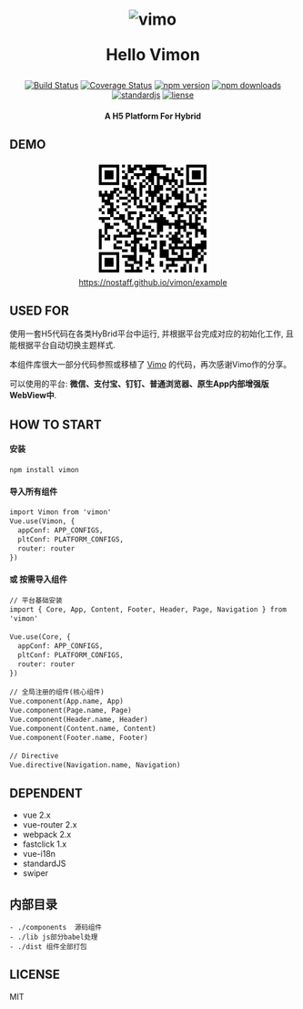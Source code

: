 <h1 align="center"><p align="center"><img src="https://nostaff.github.io/vimon/example/static/img/vimo.png" alt="vimo" width="200"></p><p align="center">Hello Vimon</p></h1>

<p align="center"><a href="https://www.travis-ci.org/nostaff/vimon"><img src="https://www.travis-ci.org/nostaff/vimon.svg?branch=master" alt="Build Status"></a> <a href='https://coveralls.io/github/nostaff/vimon?branch=master'><img src='https://img.shields.io/coveralls/nostaff/vimon.svg?branch=master' alt='Coverage Status' /></a> <a href="https://www.npmjs.com/package/vimon"><img src="https://img.shields.io/npm/v/vimon.svg" alt="npm version"></a> <a href="https://www.npmjs.com/package/vimon"><img src="https://img.shields.io/npm/dm/vimon.svg" alt="npm downloads"></a> <a href="https://standardjs.com"><img src="https://img.shields.io/badge/code_style-standard-brightgreen.svg" alt="standardjs"></a> <a href="#"><img src="https://img.shields.io/github/license/nostaff/Vimon.svg" alt="liense"></a> </p>

<h4 align="center"><p align="center">A H5 Platform For Hybrid</p></h4>


## DEMO

<p align="center"><img src="https://github.com/nostaff/vimon/blob/master/demos/static/img/qrcode.png?raw=true" alt="vimo" width="200"><br><a align="center" href="https://nostaff.github.io/vimon/example/">https://nostaff.github.io/vimon/example</a></p>

## USED FOR

使用一套H5代码在各类HyBrid平台中运行, 并根据平台完成对应的初始化工作, 且能根据平台自动切换主题样式.

本组件库很大一部分代码参照或移植了 <a href="https://github.com/vm-component/vimo">Vimo</a> 的代码，再次感谢Vimo作的分享。

可以使用的平台:  **微信、支付宝、钉钉、普通浏览器、原生App内部增强版WebView中**.

## HOW TO START

#### 安装

```
npm install vimon

```


#### 导入所有组件

```
import Vimon from 'vimon'
Vue.use(Vimon, {
  appConf: APP_CONFIGS,
  pltConf: PLATFORM_CONFIGS,
  router: router
})
```

#### 或 按需导入组件

```
// 平台基础安装
import { Core, App, Content, Footer, Header, Page, Navigation } from 'vimon'

Vue.use(Core, {
  appConf: APP_CONFIGS,
  pltConf: PLATFORM_CONFIGS,
  router: router
})

// 全局注册的组件(核心组件)
Vue.component(App.name, App)
Vue.component(Page.name, Page)
Vue.component(Header.name, Header)
Vue.component(Content.name, Content)
Vue.component(Footer.name, Footer)

// Directive
Vue.directive(Navigation.name, Navigation)
```

## DEPENDENT

- vue 2.x
- vue-router 2.x
- webpack 2.x
- fastclick 1.x
- vue-i18n
- standardJS
- swiper

## 内部目录


```
- ./components  源码组件
- ./lib js部分babel处理
- ./dist 组件全部打包
```

## LICENSE

MIT

